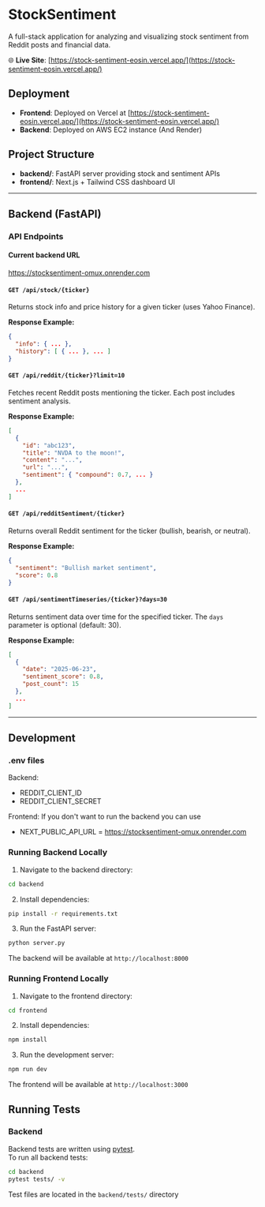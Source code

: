 # StockSentiment

A full-stack application for analyzing and visualizing stock sentiment from Reddit posts and financial data.

🌐 **Live Site**: [https://stock-sentiment-eosin.vercel.app/](https://stock-sentiment-eosin.vercel.app/)

## Deployment

- **Frontend**: Deployed on Vercel at [https://stock-sentiment-eosin.vercel.app/](https://stock-sentiment-eosin.vercel.app/)
- **Backend**: Deployed on AWS EC2 instance (And Render)

## Project Structure

- **backend/**: FastAPI server providing stock and sentiment APIs
- **frontend/**: Next.js + Tailwind CSS dashboard UI

---

## Backend (FastAPI)

### API Endpoints
#### Current backend URL
https://stocksentiment-omux.onrender.com
#### `GET /api/stock/{ticker}`

Returns stock info and price history for a given ticker (uses Yahoo Finance).

**Response Example:**

```json
{
  "info": { ... },
  "history": [ { ... }, ... ]
}
```

#### `GET /api/reddit/{ticker}?limit=10`

Fetches recent Reddit posts mentioning the ticker. Each post includes sentiment analysis.

**Response Example:**

```json
[
  {
    "id": "abc123",
    "title": "NVDA to the moon!",
    "content": "...",
    "url": "...",
    "sentiment": { "compound": 0.7, ... }
  },
  ...
]
```

#### `GET /api/redditSentiment/{ticker}`

Returns overall Reddit sentiment for the ticker (bullish, bearish, or neutral).

**Response Example:**

```json
{
  "sentiment": "Bullish market sentiment",
  "score": 0.8
}
```

#### `GET /api/sentimentTimeseries/{ticker}?days=30`

Returns sentiment data over time for the specified ticker. The `days` parameter is optional (default: 30).

**Response Example:**

```json
[
  {
    "date": "2025-06-23",
    "sentiment_score": 0.8,
    "post_count": 15
  },
  ...
]
```

---

## Development

### .env files

Backend: 
- REDDIT_CLIENT_ID 
- REDDIT_CLIENT_SECRET

Frontend: If you don't want to run the backend you can use
- NEXT_PUBLIC_API_URL = https://stocksentiment-omux.onrender.com

### Running Backend Locally

1. Navigate to the backend directory:

```sh
cd backend
```

2. Install dependencies:

```sh
pip install -r requirements.txt
```

3. Run the FastAPI server:

```sh
python server.py
```

The backend will be available at `http://localhost:8000`

### Running Frontend Locally

1. Navigate to the frontend directory:

```sh
cd frontend
```

2. Install dependencies:

```sh
npm install
```

3. Run the development server:

```sh
npm run dev
```

The frontend will be available at `http://localhost:3000`

## Running Tests

### Backend

Backend tests are written using [pytest](https://docs.pytest.org/).  
To run all backend tests:

```sh
cd backend
pytest tests/ -v
```

Test files are located in the `backend/tests/` directory
